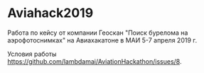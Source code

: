 # Aviahack2019

Работа по кейсу от компании Геоскан "Поиск бурелома на аэрофотоснимках" на Авиахакатоне в МАИ 5-7 апреля 2019 г.

Условия работы https://github.com/lambdamai/AviationHackathon/issues/8.
